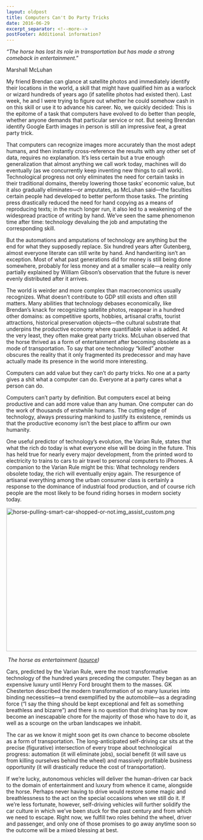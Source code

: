 ```yaml
---
layout: oldpost
title: Computers Can't Do Party Tricks
date: 2016-06-29
excerpt_separator: <!--more-->
postFooter: Additional information?
---
```


<em>“The horse has lost its role in transportation but has made a strong comeback in entertainment</em>.”

Marshall McLuhan

My friend Brendan can glance at satellite photos and immediately identify their locations in the world, a skill that might have qualified him as a warlock or wizard hundreds of years ago (if satellite photos had existed then). Last week, he and I were trying to figure out whether he could somehow cash in on this skill or use it to advance his career. No, we quickly decided: This is the epitome of a task that computers have evolved to do better than people, whether anyone demands that particular service or not. But seeing Brendan identify Google Earth images in person is still an impressive feat, a great party trick.

That computers can recognize images more accurately than the most adept humans, and then instantly cross-reference the results with any other set of data, requires no explanation. It’s less certain but a true enough generalization that almost anything we call work today, machines will do eventually (as we concurrently keep inventing new things to call work). Technological progress not only eliminates the need for certain tasks in their traditional domains, thereby lowering those tasks’ economic value, but it also gradually eliminates—or amputates, as McLuhan said—the faculties certain people had developed to better perform those tasks. The printing press drastically reduced the need for hand copying as a means of reproducing texts; in the much longer run, it also led to a weakening of the widespread practice of writing by hand. We’ve seen the same phenomenon time after time: technology devaluing the job and amputating the corresponding skill.

But the automations and amputations of technology are anything but the end for what they supposedly replace. Six hundred years after Gutenberg, almost everyone literate can still write by hand. And handwriting isn’t an exception. Most of what past generations did for money is still being done somewhere, probably for less money and at a smaller scale—a reality only partially explained by William Gibson’s observation that the future is never evenly distributed after it arrives.

The world is weirder and more complex than macroeconomics usually recognizes. What doesn’t contribute to GDP still exists and often still matters. Many abilities that technology debases economically, like Brendan’s knack for recognizing satellite photos, reappear in a hundred other domains: as competitive sports, hobbies, artisanal crafts, tourist attractions, historical preservation objects—the cultural substrate that underpins the productive economy where quantifiable value is added. At the very least, they often make great party tricks. McLuhan observed that the horse thrived as a form of entertainment after becoming obsolete as a mode of transportation. To say that one technology “killed” another obscures the reality that it only fragmented its predecessor and may have actually made its presence in the world more interesting.

Computers can add value but they can’t do party tricks. No one at a party gives a shit what a computer can do. Everyone at a party cares what a person can do.

Computers can’t party by definition. But computers excel at being productive and can add more value than any human. One computer can do the work of thousands of erstwhile humans. The cutting edge of technology, always pressuring mankind to justify its existence, reminds us that the productive economy isn’t the best place to affirm our own humanity.

One useful predictor of technology’s evolution, the Varian Rule, states that what the rich do today is what everyone else will be doing in the future. This has held true for nearly every major development, from the printed word to electricity to trains to cars to air travel to personal computers to iPhones. A companion to the Varian Rule might be this: What technology renders obsolete today, the rich will eventually enjoy again. The resurgence of artisanal everything among the urban consumer class is certainly a response to the dominance of industrial food production, and of course rich people are the most likely to be found riding horses in modern society today.

<img class="alignnone size-full wp-image-1119 aligncenter" src="https://kneelingbus.files.wordpress.com/2016/06/horse-pulling-smart-car-shopped-or-not-img_assist_custom.png" alt="horse-pulling-smart-car-shopped-or-not.img_assist_custom.png" width="579" height="379" />

<em> The horse as entertainment (<a href="http://petslady.com/articles/just_say_neigh_10_low_budget_horsecar_hybrids_57294">source</a>)</em>

Cars, predicted by the Varian Rule, were the most transformative technology of the hundred years preceding the computer. They began as an expensive luxury until Henry Ford brought them to the masses. GK Chesterton described the modern transformation of so many luxuries into binding necessities—a trend exemplified by the automobile—as a degrading force (“I say the thing should be kept exceptional and felt as something breathless and bizarre”) and there is no question that driving has by now become an inescapable chore for the majority of those who have to do it, as well as a scourge on the urban landscapes we inhabit.

The car as we know it might soon get its own chance to become obsolete as a form of transportation. The long-anticipated self-driving car sits at the precise (figurative) intersection of every trope about technological progress: automation (it will eliminate jobs), social benefit (it will save us from killing ourselves behind the wheel) and massively profitable business opportunity (it will drastically reduce the cost of transportation).

If we’re lucky, autonomous vehicles will deliver the human-driven car back to the domain of entertainment and luxury from whence it came, alongside the horse. Perhaps never having to drive would restore some magic and breathlessness to the act on the special occasions when we still do it. If we’re less fortunate, however, self-driving vehicles will further solidify the car culture in which we’ve been stuck for the past century and from which we need to escape. Right now, we fulfill two roles behind the wheel, driver and passenger, and only one of those promises to go away anytime soon so the outcome will be a mixed blessing at best.